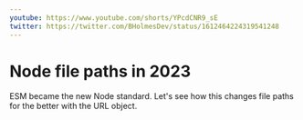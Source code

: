 ```yaml
---
youtube: https://www.youtube.com/shorts/YPcdCNR9_sE
twitter: https://twitter.com/BHolmesDev/status/1612464224319541248
---
```


# Node file paths in 2023

ESM became the new Node standard. Let's see how this changes file paths for the better with the URL object.
